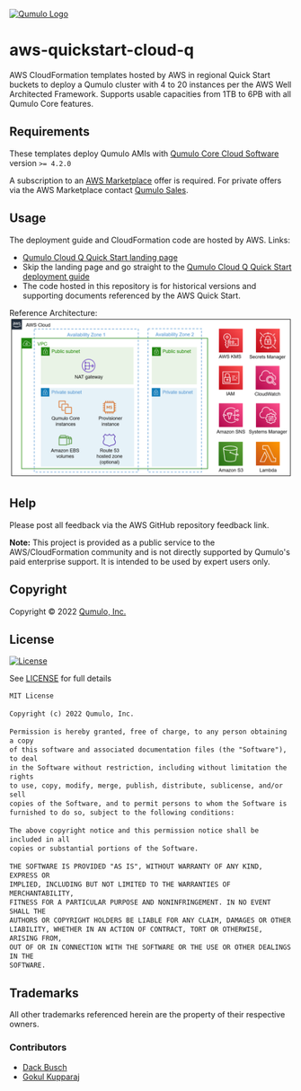 [![Qumulo Logo](https://qumulo.com/wp-content/uploads/2021/06/CloudQ-Logo_OnLight.png)](http://qumulo.com)

# aws-quickstart-cloud-q
AWS CloudFormation templates hosted by AWS in regional Quick Start buckets to deploy a Qumulo cluster with 4 to 20 instances per the AWS Well Architected Framework.
Supports usable capacities from 1TB to 6PB with all Qumulo Core features.

## Requirements

These templates deploy Qumulo AMIs with [Qumulo Core Cloud Software](https://qumulo.com/product/cloud-products/) version `>= 4.2.0`

A subscription to an [AWS Marketplace](https://aws.amazon.com/marketplace/search/results?x=0&y=0&searchTerms=qumulo) offer is required.
For private offers via the AWS Marketplace contact [Qumulo Sales](http://discover.qumulo.com/cloud-calc-contact.html).

## Usage
The deployment guide and CloudFormation code are hosted by AWS.  Links:
* [Qumulo Cloud Q Quick Start landing page](https://aws.amazon.com/quickstart/architecture/qumulo-cloud-q/)
* Skip the landing page and go straight to the [Qumulo Cloud Q Quick Start deployment guide](https://fwd.aws/EXedJ?)
* The code hosted in this repository is for historical versions and supporting documents referenced by the AWS Quick Start.

Reference Architecture:
![Ref Arch](./supplemental-docs/qumulo-cloud-q-architecture_diagram.png)

## Help

Please post all feedback via the AWS GitHub repository feedback link.

__Note:__ This project is provided as a public service to the AWS/CloudFormation
community and is not directly supported by Qumulo's paid enterprise support. It is
intended to be used by expert users only.

## Copyright

Copyright © 2022 [Qumulo, Inc.](https://qumulo.com)

## License

[![License](https://img.shields.io/badge/license-MIT-green)](https://opensource.org/licenses/MIT)

See [LICENSE](LICENSE) for full details

    MIT License
    
    Copyright (c) 2022 Qumulo, Inc.
    
    Permission is hereby granted, free of charge, to any person obtaining a copy
    of this software and associated documentation files (the "Software"), to deal
    in the Software without restriction, including without limitation the rights
    to use, copy, modify, merge, publish, distribute, sublicense, and/or sell
    copies of the Software, and to permit persons to whom the Software is
    furnished to do so, subject to the following conditions:
    
    The above copyright notice and this permission notice shall be included in all
    copies or substantial portions of the Software.
    
    THE SOFTWARE IS PROVIDED "AS IS", WITHOUT WARRANTY OF ANY KIND, EXPRESS OR
    IMPLIED, INCLUDING BUT NOT LIMITED TO THE WARRANTIES OF MERCHANTABILITY,
    FITNESS FOR A PARTICULAR PURPOSE AND NONINFRINGEMENT. IN NO EVENT SHALL THE
    AUTHORS OR COPYRIGHT HOLDERS BE LIABLE FOR ANY CLAIM, DAMAGES OR OTHER
    LIABILITY, WHETHER IN AN ACTION OF CONTRACT, TORT OR OTHERWISE, ARISING FROM,
    OUT OF OR IN CONNECTION WITH THE SOFTWARE OR THE USE OR OTHER DEALINGS IN THE
    SOFTWARE.

## Trademarks

All other trademarks referenced herein are the property of their respective owners.

### Contributors

 - [Dack Busch](https://github.com/dackbusch)
 - [Gokul Kupparaj](https://github.com/gokulku)
